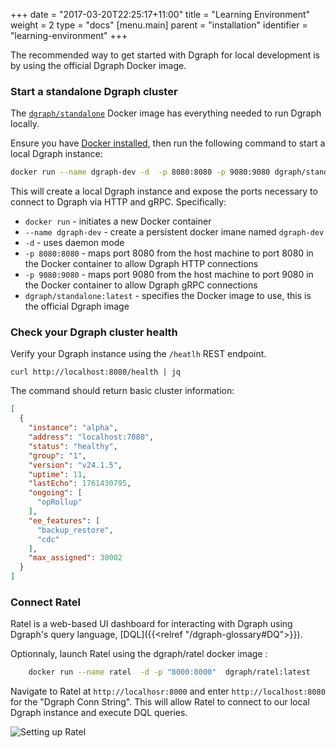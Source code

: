 +++
date = "2017-03-20T22:25:17+11:00"
title = "Learning Environment"
weight = 2
type = "docs"
[menu.main]
    parent = "installation"
    identifier = "learning-environment"
+++




The recommended way to get started with Dgraph for local development is by using
the official Dgraph Docker image.

### Start a standalone Dgraph cluster

The [`dgraph/standalone`](https://hub.docker.com/r/dgraph/standalone) Docker image has everything needed to run Dgraph locally.

Ensure you have [Docker installed](https://www.docker.com/), then run the following command to start a local Dgraph instance:

```bash
docker run --name dgraph-dev -d  -p 8080:8080 -p 9080:9080 dgraph/standalone:latest
```

This will create a local Dgraph instance and expose the ports necessary to connect to Dgraph via HTTP and gRPC. Specifically:

* `docker run` - initiates a new Docker container
* `--name dgraph-dev` - create a persistent docker imane named `dgraph-dev`
* `-d` - uses daemon mode
* `-p 8080:8080` - maps port 8080 from the host machine to port 8080 in the Docker container to allow Dgraph HTTP connections
* `-p 9080:9080` - maps port 9080 from the host machine to port 9080 in the Docker container to allow Dgraph gRPC connections
* `dgraph/standalone:latest` - specifies the Docker image to use, this is the official Dgraph image 

### Check your Dgraph cluster health
Verify your Dgraph instance using the `/heatlh` REST endpoint.

```shell
curl http://localhost:8080/health | jq
```
The command should return basic cluster information:
```json
[
  {
    "instance": "alpha",
    "address": "localhost:7080",
    "status": "healthy",
    "group": "1",
    "version": "v24.1.5",
    "uptime": 11,
    "lastEcho": 1761430795,
    "ongoing": [
      "opRollup"
    ],
    "ee_features": [
      "backup_restore",
      "cdc"
    ],
    "max_assigned": 30002
  }
]
```

### Connect Ratel
Ratel is a web-based UI dashboard for interacting with Dgraph using Dgraph's query language, [DQL]({{<relref "/dgraph-glossary#DQ">}}).

Optionnaly, launch Ratel using the dgraph/ratel docker image :

``` sh
    docker run --name ratel  -d -p "8000:8000"  dgraph/ratel:latest
```

Navigate to Ratel at `http://localhosr:8000` and enter `http://localhost:8080` for the "Dgraph Conn String".
This will allow Ratel to connect to our local Dgraph instance and execute DQL queries.

   ![Setting up Ratel](/images/dgraph/quickstart/ratel-docker-connection.png)


